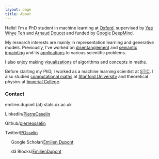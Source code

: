 ```yaml
---
layout: page
title: About
---
```



Hello! I'm a PhD student in machine learning at [Oxford](http://www.ox.ac.uk/), supervised by [Yee Whye Teh](http://www.stats.ox.ac.uk/~teh/) and [Arnaud Doucet](https://www.stats.ox.ac.uk/~doucet/) and funded by [Google DeepMind](https://deepmind.com/).

My research interests are mainly in representation learning and generative models. Previously, I've worked on [disentanglement](https://arxiv.org/abs/1804.00104) and [semantic inpainting](https://arxiv.org/abs/1802.03065) and its [applications](https://arxiv.org/abs/1802.03065) to various scientific problems.

I also enjoy making [visualizations](https://emiliendupont.github.io/visualizations/) of algorithms and concepts in maths.

Before starting my PhD, I worked as a machine learning scientist at [STIC](http://www.slb.com/about/rd/technology/stic.aspx). I also studied [computational maths](https://icme.stanford.edu/) at [Stanford University](https://www.stanford.edu/) and theoretical physics at [Imperial College](https://www.imperial.ac.uk/).


### Contact
<i class="fa fa-envelope"></i>
emilien.dupont (at) stats.ox.ac.uk

<i class="fa fa-linkedin"></i> LinkedIn/[PierreOsselin](https://linkedin.com/in/pierre-osselin-85176412b)

<i class="fa fa-github"></i> Github/[pierreosselin](https://github.com/pierreosselin)

<i class="fa fa-twitter"></i> Twitter/[POsselin](https://twitter.com/POsselin)

<img src="{{ site.url }}/imgs/gscholar_icon.png" style="float: left; align: bottom; width:16px;">&nbsp;Google Scholar/[Emilien Dupont](https://scholar.google.com/citations?user=IY5WyIEAAAAJ&hl=en)

<img src="{{ site.url }}/imgs/d3_icon.png" style="float: left; align: bottom; width:16px;">&nbsp;d3 Blocks/[EmilienDupont](https://bl.ocks.org/EmilienDupont)
